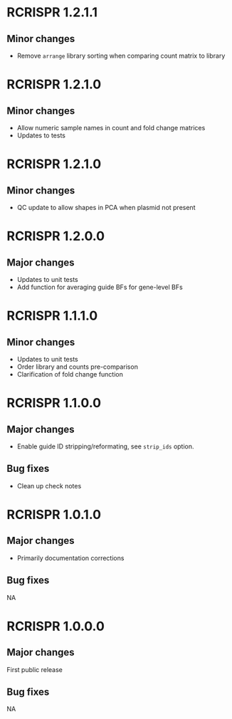 # RCRISPR 1.2.1.1

## Minor changes

* Remove `arrange` library sorting when comparing count matrix to library 

# RCRISPR 1.2.1.0

## Minor changes

* Allow numeric sample names in count and fold change matrices
* Updates to tests

# RCRISPR 1.2.1.0

## Minor changes

* QC update to allow shapes in PCA when plasmid not present

# RCRISPR 1.2.0.0

## Major changes

* Updates to unit tests
* Add function for averaging guide BFs for gene-level BFs

# RCRISPR 1.1.1.0

## Minor changes

* Updates to unit tests
* Order library and counts pre-comparison
* Clarification of fold change function

# RCRISPR 1.1.0.0

## Major changes

* Enable guide ID stripping/reformating, see `strip_ids` option.

## Bug fixes

* Clean up check notes

# RCRISPR 1.0.1.0

## Major changes

* Primarily documentation corrections

## Bug fixes

NA

# RCRISPR 1.0.0.0

## Major changes

First public release

## Bug fixes

NA
